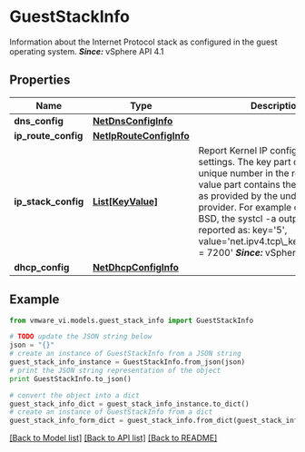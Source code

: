 # GuestStackInfo

Information about the Internet Protocol stack as configured in the guest operating system.  ***Since:*** vSphere API 4.1 

## Properties
Name | Type | Description | Notes
------------ | ------------- | ------------- | -------------
**dns_config** | [**NetDnsConfigInfo**](NetDnsConfigInfo.md) |  | [optional] 
**ip_route_config** | [**NetIpRouteConfigInfo**](NetIpRouteConfigInfo.md) |  | [optional] 
**ip_stack_config** | [**List[KeyValue]**](KeyValue.md) | Report Kernel IP configuration settings.  The key part contains a unique number in the report. The value part contains the &#39;key&#x3D;value&#39; as provided by the underlying provider. For example on Linux, BSD, the systcl -a output would be reported as: key&#x3D;&#39;5&#39;, value&#x3D;&#39;net.ipv4.tcp\\_keepalive\\_time &#x3D; 7200&#39;  ***Since:*** vSphere API 4.1  | [optional] 
**dhcp_config** | [**NetDhcpConfigInfo**](NetDhcpConfigInfo.md) |  | [optional] 

## Example

```python
from vmware_vi.models.guest_stack_info import GuestStackInfo

# TODO update the JSON string below
json = "{}"
# create an instance of GuestStackInfo from a JSON string
guest_stack_info_instance = GuestStackInfo.from_json(json)
# print the JSON string representation of the object
print GuestStackInfo.to_json()

# convert the object into a dict
guest_stack_info_dict = guest_stack_info_instance.to_dict()
# create an instance of GuestStackInfo from a dict
guest_stack_info_form_dict = guest_stack_info.from_dict(guest_stack_info_dict)
```
[[Back to Model list]](../README.md#documentation-for-models) [[Back to API list]](../README.md#documentation-for-api-endpoints) [[Back to README]](../README.md)


